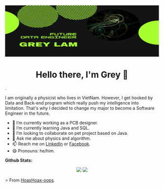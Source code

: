 ![Banner](https://github.com/HoaxHoax-oops/HoaxHoax-oops/blob/master/FUTURE%20DATA%20ENGINEERS%20(1).png)
<p>
  <h1 align="center"><b>Hello there, I'm Grey 👋</b></h1>.
</p>
I am originally a physicist who lives in VietNam. However, I get hooked by Data and Back-end program which really push my intelligence into limitation. That's why I decided to change my major to become a Software Engineer in the future.

- 🔭 I’m currently working as a PCB designer.
- 🌱 I’m currently learning Java and SQL.
- 👯 I’m looking to collaborate on pet project based on Java.
- 💬 Ask me about physics and algorithm.
- 📫 Reach me on <a href="https://www.linkedin.com/in/grey-lam-4107461a2/">LinkedIn</a> or <a href="https://www.facebook.com/thong.lam.37625/">Facebook</a>.
- 😄 Pronouns: he/him.

**Github Stats:**

<p align="center">
  
  <img src="https://github-readme-stats.vercel.app/api?username=HoaxHoax-oops&hide=stars&show_icons=true&theme=dracula&line_height=32">
  <img src="https://github-readme-stats.vercel.app/api/top-langs/?username=HoaxHoax-oops&count_private=true&theme=dracula">

</p>

⭐️ From [HoaxHoax-oops](https://github.com/HoaxHoax-oops).
